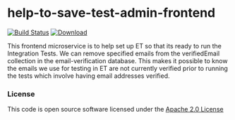 # help-to-save-test-admin-frontend

[![Build Status](https://travis-ci.org/hmrc/help-to-save-test-admin-frontend.svg)](https://travis-ci.org/hmrc/help-to-save-test-admin-frontend) [ ![Download](https://api.bintray.com/packages/hmrc/releases/help-to-save-test-admin-frontend/images/download.svg) ](https://bintray.com/hmrc/releases/help-to-save-test-admin-frontend/_latestVersion)

This frontend microservice is to help set up ET so that its ready to run the Integration Tests. We can remove specified 
emails from the verifiedEmail collection in the email-verification database. This makes it possible to know the emails 
we use for testing in ET are not currently verified prior to running the tests which involve having email addresses 
verified.

### License
This code is open source software licensed under the [Apache 2.0 License]("http://www.apache.org/licenses/LICENSE-2.0.html")
